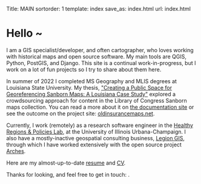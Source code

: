 Title: MAIN
sortorder: 1
template: index
save_as: index.html
url: index.html

# Hello ~

I am a GIS specialist/developer, and often cartographer, who loves working with historical maps and open source software. My main tools are QGIS, Python, PostGIS, and Django. This site is a continual work-in-progress, but I work on a lot of fun projects so I try to share about them here.

In summer of 2022 I completed MS Geography and MLIS degrees at Louisiana State University. My thesis, ["Creating a Public Space for Georeferencing Sanborn Maps: A Louisiana Case Study"](https://digitalcommons.lsu.edu/gradschool_theses/5641/) explored a crowdsourcing approach for content in the Library of Congress Sanborn maps collection. You can read a more about it on [the documentation site](https://about.oldinsurancemaps.net) or see the outcome on the project site: [oldinsurancemaps.net](https://oldinsurancemaps.net).

Currently, I work (remotely) as a research software engineer in the [Healthy Regions & Policies Lab](https://healthyregions.org), at the University of Illinois Urbana-Champaign. I also have a mostly-inactive geospatial consulting business, [Legion GIS](https://legiongis.com), through which I have worked extensively with the open source project [Arches](https://archesproject.org).

Here are my almost-up-to-date [resume](pages/resume.html) and [CV](pages/cv.html).

Thanks for looking, and feel free to get in touch: <a class="email-address-txt"></a>.
